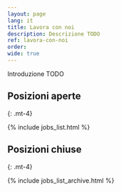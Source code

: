 ```yaml
---
layout: page
lang: it
title: Lavora con noi
description: Descrizione TODO
ref: lavora-con-noi
order: 
wide: true
---
```


Introduzione TODO

## Posizioni aperte
{: .mt-4}

{% include jobs_list.html %}

## Posizioni chiuse
{: .mt-4}

{% include jobs_list_archive.html %}
